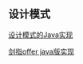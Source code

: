 ## 设计模式
[设计模式的Java实现](https://github.com/iluwatar/java-design-patterns)

[剑指offer java版实现](https://github.com/xurui1995/Sword-pointing-to-offer)
